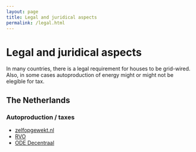 ```yaml
---
layout: page
title: Legal and juridical aspects
permalink: /legal.html
---
```

# Legal and juridical aspects

In many countries, there is a legal requirement for houses to be grid-wired. Also, in some cases autoproduction of energy might or might not be elegible for tax.

## The Netherlands

### Autoproduction / taxes
* [zelfopgewekt.nl](http://www.hieropgewekt.nl/kennis/verlaagd-tarief-financiering-zonneparken-zelflevering-en-saldering/money-money-money)
*  [RVO](http://www.rvo.nl/onderwerpen/duurzaam-ondernemen/duurzame-energie-opwekken/duurzame-energie/saldering-en-zelflevering)
* [ODE Decentraal](https://www.duurzameenergie.org/nieuws/2015-04-18-de-grote-dag...)
